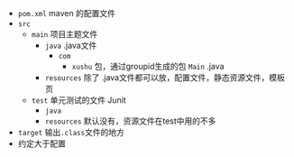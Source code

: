 - `pom.xml`  maven 的配置文件
- `src`
    - `main` 项目主题文件
        - `java` .java文件
            - `com`
                - `xushu` 包，通过groupid生成的包
                    `Main` .java
        - `resources` 除了 .java文件都可以放，配置文件，静态资源文件，模板页
    - `test` 单元测试的文件 Junit
        - `java`
        - `resources` 默认没有，资源文件在test中用的不多
- `target` 输出`.class`文件的地方
- 约定大于配置